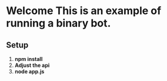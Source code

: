 # Welcome This is an example of running a binary bot.
## Setup


1. **npm install**
2. **Adjust the api**
3. **node app.js** 